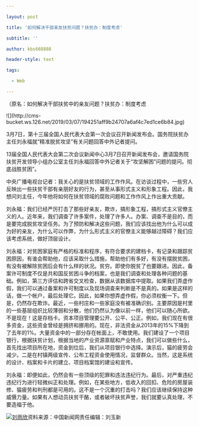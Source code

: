 ---
layout: post
title: '如何解决干部亲友扶贫问题？扶贫办：制度考虑'
subtitle: ''
author: kbs668888
header-style: text
tags:
  - Web
---
（原名：如何解决干部扶贫中的亲友问题？扶贫办：制度考虑

![](http://cms-
bucket.ws.126.net/2019/03/07/194251aff9b24707a6af4c7ed1ce6b84.jpg)

3月7日，第十三届全国人民代表大会第一次会议召开新闻发布会。国务院扶贫办主任刘永福就“精准脱贫攻坚”有关问题回答中外记者提问。

13届全国人民代表大会第二次会议新闻中心3月7日召开新闻发布会，邀请国务院扶贫开发领导小组办公室主任刘永福回答中外记者关于“攻坚解困”问题的提问。彻底战胜贫困”。

中央广播电视台记者：我关心的是扶贫领域的工作作风。在访谈过程中，一些穷人反映出一些扶贫干部有亲朋好友的行为，甚至从事形式主义和形象工程。因此，我想问刘主任，今年他将如何在扶贫领域的腐败问题和工作作风上作出重大贡献。

刘永福：我们已经严厉打击了那些好亲友，欺诈，搞形象工程，搞形式主义官僚主义的人。近年来，我们调查了许多案件，处理了许多人。办案、调查不是目的，而是要完成脱贫攻坚任务。为了预防和解决这些问题，我们应该找出他为什么可以成为好的亲友，为什么可以作弊，为什么形式主义的官僚主义能够越过障碍？我们应该考虑系统，做好顶层设计。

刘永福：对贫困家庭有严格的标准和程序，有符合要求的建档卡，有记录和跟踪贫困原因，有谁会帮助他，应该采取什么措施，帮助他们有多好，有没有摆脱贫困，有没有被解除贫困后会有什么样的状况。贫穷。即使你脱贫了也要跟进。因此，备案许可制度不仅是共和国反贫困斗争的档案，也是我们调查和处理各种问题的基础。例如，第三方评估和跨省交叉检查，数据从该数据库中提取。如果我们弄虚作假，我们可以通过备案和许可制度以及现场调查来判断是不是真的。如果是这样的话，做一个帐户，最后处理它。因此，如果你想弄虚作假，你必须权衡一下。但是，仍然存在欺诈。最近，一些村庄和一些家庭没有被准确识别。主要原因是村里的一些基层组织比较薄弱和分散，他们仍然认为像以前一样，他们可以随心所欲。不是现在！这是存档卡。资本项目管理要公开、公平、公正。例如，我们现在有很多资金，这些资金曾经是拥挤和挪用的。现在，非法资金从2013年的15%下降到了去年的1%。大量资金中的一部分存在帐面上，不敢使用。我们建设了一个项目银行，根据扶贫计划，根据当地的产业资源禀赋和产业特点，我们可以做些什么，首先找出项目所在地，资金到位后，我们从项目银行中选择。演示后，猫的疲劳会减少。二是在村镇两级宣传、公布工程资金使用情况，监督群众。当然，这是系统的设计、档案和卡片的建立、项目档案馆的建设和宣传。

刘永福：即便如此，仍然会有一些顶级的犯罪和违法违纪行为。最后，对严重违纪违纪行为进行轻微纠正和处理。例如，在某些地方，低收入的回扣、危险的房屋装修、猫疲劳和判刑都是可用的。这不是一个沉重的打击吗？我们应该继续保持这种威慑力量。如果有人想动员扶贫干酪，或者破坏扶贫声誉，我们就要认真处理，不要造福于他。

[![刘雨欣](http://img1.cache.netease.com/cnews/css13/img/end_news.png)](http://news.163.com/)资料来源：中国新闻网责任编辑：刘玉新

